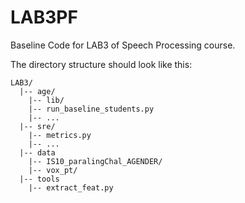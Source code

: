 # LAB3PF
Baseline Code for LAB3 of Speech Processing course.

The directory structure should look like this:

```shell
LAB3/
  |-- age/
  	|-- lib/
  	|-- run_baseline_students.py
  	|-- ...
  |-- sre/
  	|-- metrics.py
    |-- ...
  |-- data
    |-- IS10_paralingChal_AGENDER/
    |-- vox_pt/
  |-- tools
    |-- extract_feat.py
```
